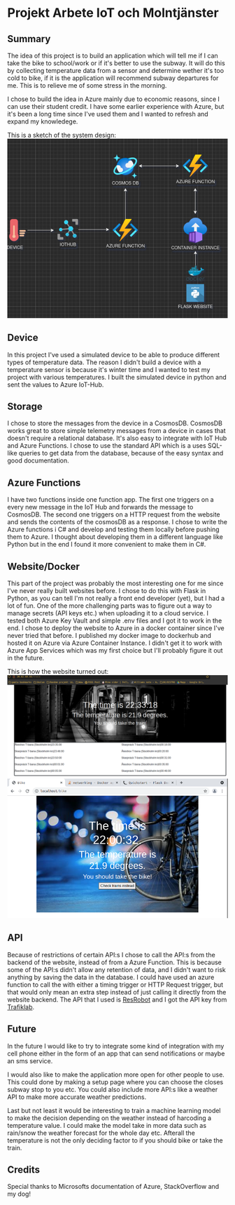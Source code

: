 # Projekt Arbete IoT och Molntjänster

## Summary

The idea of this project is to build an application which will tell me if I can take the bike to school/work or if it's better to use the subway. It will do this by collecting temperature data from a sensor and determine wether it's too cold to bike, if it is the application will recommend subway departures for me. This is to relieve me of some stress in the morning.

I chose to build the idea in Azure mainly due to  economic reasons, since I can use their student credit. I have some earlier experience with Azure, but it's been a long time since I've used them and I wanted to refresh and expand my knowledege.

This is a sketch of the system design:
![](system.png)

## Device

In this project I've used a simulated device to be able to produce different types of temperature data. The reason I didn't build a device with a temperature sensor is because it's winter time and I wanted to test my project with various temperatures. I built the simulated device in python and sent the values to Azure IoT-Hub.

## Storage

I chose to store the messages from the device in a CosmosDB. CosmosDB works great to store simple telemetry messages from a device in cases that doesn't require a relational database. It's also easy to integrate with IoT Hub and Azure Functions. I chose to use the standard API which is a uses SQL-like queries to get data from the database, because of the easy syntax and good documentation.

## Azure Functions

I have two functions inside one function app. The first one triggers on a every new message in the IoT Hub and forwards the message to CosmosDB. The second one triggers on a HTTP request from the website and sends the contents of the cosmosDB as a response.
I chose to write the Azure functions i C# and develop and testing them locally before pushing them to Azure. I thought about developing them in a different language like Python but in the end I found it more convenient to make them in C#.

## Website/Docker

This part of the project was probably the most interesting one for me since I've never really built websites before. I chose to do this with Flask in Python, as you can tell I'm not really a front end developer (yet), but I had a lot of fun. One of the more challenging parts was to figure out a way to manage secrets (API keys etc.) when uploading it to a cloud service. I tested both Azure Key Vault and simple .env files and I got it to work in the end. I chose to deploy the website to Azure in a docker container since I've never tried that before. I published my docker image to dockerhub and hosted it on Azure via Azure Container Instance. I didn't get it to work with Azure App Services which was my first choice but I'll probably figure it out in the future.

This is how the website turned out:
![](web.png)
![](web2.png)

## API

Because of restrictions of certain API:s I chose to call the API:s from the backend of the website, instead of from a Azure Function. This is because some of the API:s didn't allow any retention of data, and I didn't want to risk anything by saving the data in the database. I could have used an azure function to call the with either a timing trigger or HTTP Request trigger, but that would only mean an extra step instead of just calling it directly from the website backend. The API that I used is [ResRobot](https://www.trafiklab.se/api/trafiklab-apis/resrobot-v2/timetables/) and I got the API key from [Trafiklab](https://www.trafiklab.se). 

## Future

In the future I would like to try to integrate some kind of integration with my cell phone either in the form of an app that can send notifications or maybe an sms service. 

I would also like to make the application more open for other people to use. This could done by making a setup page where you can choose the closes subway stop to you etc. You could also include more API:s like a weather API to make more accurate weather predictions. 

Last but not least it would be interesting to train a machine learning model to make the decision depending on the weather instead of harcoding a temperature value. I could make the model take in more data such as rain/snow the weather forecast for the whole day etc. Afterall the temperature is not the only deciding factor to if you should bike or take the train.

## Credits
Special thanks to Microsofts documentation of Azure, StackOverflow and my dog! 